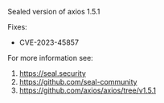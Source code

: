 Sealed version of axios 1.5.1

Fixes:
- CVE-2023-45857

For more information see:
  1. https://seal.security
  2. https://github.com/seal-community
  3. https://github.com/axios/axios/tree/v1.5.1
